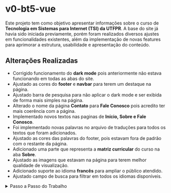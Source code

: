 # v0-bt5-vue

Este projeto tem como objetivo apresentar informações sobre o curso de __Tecnologia em Sistemas para Internet (TSI) da UTFPR__. A base do site já havia sido iniciada previamente, porém foram realizados diversos ajustes em funcionalidades existentes, além da implementação de novas features para aprimorar a estrutura, usabilidade e apresentação do conteúdo.

## Alterações Realizadas

- Corrigido funcionamento do __dark mode__ pois anteriormente não estava funcionando em todas as abas do site.
- Ajustado as cores do __footer__ e __navbar__ para terem um destaque na página.
- Ajustado barra de pesquisa para não aplicar o dark mode e ser exibida de forma mais simples na página.
- Alterado o nome da página __Contato__ para __Fale Conosco__ pois acredito ter mais coerência com a página.
- Implementado novos textos nas paginas de __Início, Sobre e Fale Conosco__.
- Foi implementado novas palavras no arquivo de traduções para todos os textos que foram adicionados.
- Ajustado as cores das palavras do footer, pois estavam fora de padrão com o restante da página.
- Adicionado uma parte que representa a __matriz curricular__ do curso na aba __Sobre__.
- Ajustado as imagens que estavam na página para terem melhor qualidade de visualização.
- Adicionado suporte ao idioma __francês__ para ampliar o público atendido.
- Ajustado campo de busca para filtrar em todos os idiomas disponíveis.


<details>
<summary>Passo a Passo do Trabalho</summary>

Projeto inicial para outros projetos com [__vue3__](https://vuejs.org/) e [__bootstrap5__](https://getbootstrap.com/)

O esperado de um projeto incial:
- [x] Mudar de tema (claro / escuro)
- [x] Fazer o auto do tema ???
- [x] Multi línguas ([vue-i18n](https://vue-i18n.intlify.dev/))
- [ ] Pensar no site com a pasta layouts?!?
- [ ] Busca interna ??? [algolia](https://www.algolia.com/developers) [typesense](https://typesense.org/)
- [ ] Blog / Notícias ???
- [ ] Mais frameworks CSS??? (beer, taywind)(templates)
- [ ] Mais modelos de rodapé e menu principal
- [ ] Colocar os ícones do bootstrap5
- [ ] Colocar mais palavras na tradução (i18n.json)


## Referências:
- [howbizarre](https://github.com/howbizarre/starter-template-vue-3-bootstrap-5-sass-dark-theme-typescript)
- [danielschmitz - kitchenStock](https://github.com/danielschmitz/kitchenStock-vue3)
- [danielschmitz - vue3-book](https://github.com/danielschmitz/kitchen-app-vue3-book)
- [danielschmitz - livro vue3 grátis](https://leanpub.com/book-vue-br)

## Preparando o ambiente de desenvolvimento (vscode):
Instalar o [vscode](https://code.visualstudio.com/Download) com os plugins:
- [Vue - official - Prioridade!!!](https://marketplace.visualstudio.com/items?itemName=Vue.volar)
- [ESLint](https://marketplace.visualstudio.com/items?itemName=dbaeumer.vscode-eslint)
- [Prettier](https://marketplace.visualstudio.com/items?itemName=esbenp.prettier-vscode)
- [Console Ninja](https://marketplace.visualstudio.com/items?itemName=WallabyJs.console-ninja)
- [Error Lens](https://marketplace.visualstudio.com/items?itemName=usernamehw.errorlens)



## Como começar

Crie um novo repositório a partir do modelo e use seu gerenciador de pacotes favorito para instalá-lo. Utilizando NPM os comandos são:

### Install

```bash
npm install
```

### Ambiente de Desenvolvimento

```bash
npm run dev
```

### Build

Certifique-se de que todas as configurações revisadas sobre o script de construção estejam no arquivo package.json e nos arquivos .env.[mode].

```bash
npm run build
```
